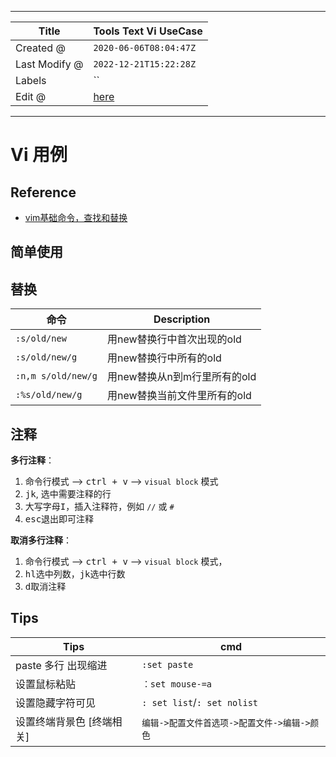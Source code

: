 -----

| Title         | Tools Text Vi UseCase                               |
| ------------- | --------------------------------------------------- |
| Created @     | `2020-06-06T08:04:47Z`                              |
| Last Modify @ | `2022-12-21T15:22:28Z`                              |
| Labels        | \`\`                                                |
| Edit @        | [here](https://github.com/junxnone/linux/issues/18) |

-----

# Vi 用例

## Reference

  - [vim基础命令，查找和替换](https://www.cnblogs.com/woshimrf/p/vim.html)

## 简单使用

## 替换

| 命令                 | Description        |
| ------------------ | ------------------ |
| `:s/old/new`       | 用new替换行中首次出现的old   |
| `:s/old/new/g`     | 用new替换行中所有的old     |
| `:n,m s/old/new/g` | 用new替换从n到m行里所有的old |
| `:%s/old/new/g`    | 用new替换当前文件里所有的old  |

## 注释

**多行注释**：

1.  命令行模式 --\> <kbd>ctrl + v</kbd> --\> `visual block` 模式
2.  <kbd>jk</kbd>, 选中需要注释的行
3.  大写字母<kbd>I</kbd>，插入注释符，例如 `//` 或 `#`
4.  <kbd>esc</kbd>退出即可注释

**取消多行注释**：

1.  命令行模式 --\> <kbd>ctrl + v</kbd> --\> `visual block` 模式，
2.  <kbd>hl</kbd>选中列数，<kbd>jk</kbd>选中行数
3.  <kbd>d</kbd>取消注释

## Tips

| Tips             | cmd                         |
| ---------------- | --------------------------- |
| paste 多行 出现缩进    | `:set paste`                |
| 设置鼠标粘贴           | `：set mouse-=a`             |
| 设置隐藏字符可见         | `: set list`/`: set nolist` |
| 设置终端背景色 \[终端相关\] | `编辑->配置文件首选项->配置文件->编辑->颜色` |
